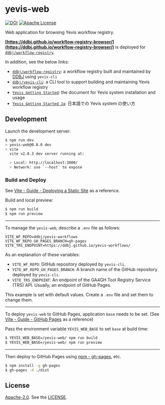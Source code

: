 # yevis-web

[![DOI](https://zenodo.org/badge/442338847.svg)](https://zenodo.org/badge/latestdoi/442338847)
[![Apache License](https://img.shields.io/badge/license-Apache%202.0-orange.svg?style=flat&color=important)](http://www.apache.org/licenses/LICENSE-2.0)

Web application for browsing Yevis workflow registry.

**[https://ddbj.github.io/workflow-registry-browser/](https://ddbj.github.io/workflow-registry-browser/)** is deployed for [`ddbj/workflow-registry`](https://github.com/ddbj/workflow-registry).

In addition, see the below links:

- [`ddbj/workflow-registry`](https://github.com/ddbj/workflow-registry): a workflow registry built and maintained by [DDBJ](https://www.ddbj.nig.ac.jp/) using `yevis-cli`
- [`ddbj/yevis-cli`](https://github.com/ddbj/yevis-cli): a CLI tool to support building and maintaining Yevis workflow registry
- [`Yevis Getting Started`](https://github.com/ddbj/yevis-cli/blob/main/docs/getting_started.md): the document for Yevis system installation and usage
- [`Yevis Getting Started Ja`](https://github.com/ddbj/yevis-cli/blob/main/docs/getting_started_ja.md): 日本語での Yevis system の使い方

## Development

Launch the development server:

```bash
$ npm run dev
> yevis-web@0.0.0 dev
> vite
  vite v2.8.3 dev server running at:

  > Local: http://localhost:3000/
  > Network: use `--host` to expose
```

### Build and Deploy

See [Vite - Guide - Deploying a Static Site](https://vitejs.dev/guide/static-deploy.html) as a reference.

Build and local preview:

```bash
$ npm run build
$ npm run preview
```

---

To manage the `yevis-web`, describe a `.env` file as follows:

```
VITE_WF_REPO=ddbj/yevis-workflows
VITE_WF_REPO_GH_PAGES_BRANCH=gh-pages
VITE_TRS_ENDPOINT=https://ddbj.github.io/yevis-workflows/
```

As an explanation of these variables:

- `VITE_WF_REPO`: GitHub repository deployed by `yevis-cli`.
- `VITE_WF_REPO_GH_PAGES_BRANCH`: A branch name of the GitHub repository deployed by `yevis-cli`.
- `VITE_TRS_ENDPOINT`: An endpoint of the GA4GH Tool Registry Service (TRS) API. Usually, an endpoint of GitHub Pages.

This example is set with default values.
Create a `.env` file and set them to change them.

---

To deploy `yevis-web` to GitHub Pages, application `base` needs to be set. (See [Vite - Guide - GitHub Pages](https://vitejs.dev/guide/static-deploy.html#github-pages) as a reference)

Pass the environment variable `YEVIS_WEB_BASE` to set `base` at build time:

```bash
$ YEVIS_WEB_BASE=/yevis-web/ npm run build
$ YEVIS_WEB_BASE=/yevis-web/ npm run preview
```

---

Then deploy to GitHub Pages using [npm - gh-pages](https://www.npmjs.com/package/gh-pages), etc.

```bash
$ npm install -g gh-pages
$ gh-pages -d ./dist
```

## License

[Apache-2.0](https://www.apache.org/licenses/LICENSE-2.0).
See the [LICENSE](https://github.com/ddbj/yevis-cli/blob/main/LICENSE).
